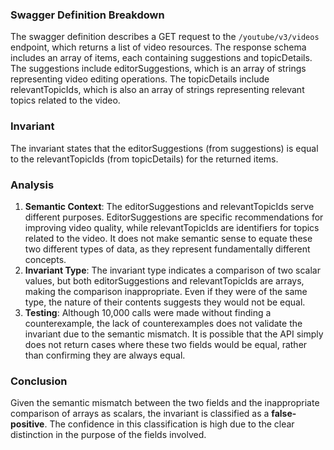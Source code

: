 ### Swagger Definition Breakdown
The swagger definition describes a GET request to the `/youtube/v3/videos` endpoint, which returns a list of video resources. The response schema includes an array of items, each containing suggestions and topicDetails. The suggestions include editorSuggestions, which is an array of strings representing video editing operations. The topicDetails include relevantTopicIds, which is also an array of strings representing relevant topics related to the video.

### Invariant
The invariant states that the editorSuggestions (from suggestions) is equal to the relevantTopicIds (from topicDetails) for the returned items. 

### Analysis
1. **Semantic Context**: The editorSuggestions and relevantTopicIds serve different purposes. EditorSuggestions are specific recommendations for improving video quality, while relevantTopicIds are identifiers for topics related to the video. It does not make semantic sense to equate these two different types of data, as they represent fundamentally different concepts.
2. **Invariant Type**: The invariant type indicates a comparison of two scalar values, but both editorSuggestions and relevantTopicIds are arrays, making the comparison inappropriate. Even if they were of the same type, the nature of their contents suggests they would not be equal.
3. **Testing**: Although 10,000 calls were made without finding a counterexample, the lack of counterexamples does not validate the invariant due to the semantic mismatch. It is possible that the API simply does not return cases where these two fields would be equal, rather than confirming they are always equal.

### Conclusion
Given the semantic mismatch between the two fields and the inappropriate comparison of arrays as scalars, the invariant is classified as a **false-positive**. The confidence in this classification is high due to the clear distinction in the purpose of the fields involved.
